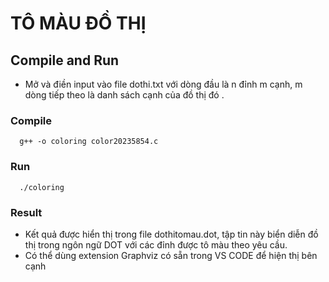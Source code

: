 #  TÔ MÀU ĐỒ THỊ
## Compile and Run
- Mở và điền input vào file dothi.txt với dòng đầu là n đỉnh m cạnh, m dòng tiếp theo là danh sách cạnh của đồ thị đó . 
### Compile 
```
  g++ -o coloring color20235854.c
```
### Run
```
  ./coloring
```
### Result
- Kết quả được hiển thị trong file dothitomau.dot, tập tin này biển diễn đồ thị trong ngôn ngữ DOT với các đỉnh được tô màu theo yêu cầu.
- Có thể dùng extension Graphviz có sẵn trong VS CODE để hiện thị bên cạnh
